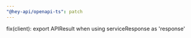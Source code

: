 ```yaml
---
"@hey-api/openapi-ts": patch
---
```


fix(client): export APIResult when using serviceResponse as 'response'
